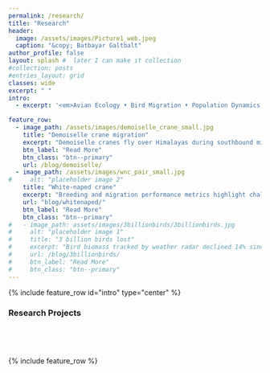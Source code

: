 ```yaml
---
permalink: /research/
title: "Research"
header:
  image: /assets/images/Picture1_web.jpeg
  caption: "&copy; Batbayar Galtbalt"
author_profile: false
layout: splash #  later I can make it collection
#collection: posts
#entries_layout: grid
classes: wide
excerpt: " "
intro: 
  - excerpt: '<em>Avian Ecology • Bird Migration • Population Dynamics • Quantitative Ecology</em>'

feature_row:
  - image_path: /assets/images/demoiselle_crane_small.jpg
    title: "Demoiselle crane migration"
    excerpt: "Demoiselle cranes fly over Himalayas during southbound migration from their breeding grounds in Mongolia, but they take totally different route during inbound migration."
    btn_label: "Read More"
    btn_class: "btn--primary"
    url: /blog/demoiselle/
  - image_path: /assets/images/wnc_pair_small.jpg
#     alt: "placeholder image 2"
    title: "White-naped crane"
    excerpt: "Breeding and migration performance metrics highlight challenges for White-naped Cranes."
    url: "blog/whitenaped/"
    btn_label: "Read More"
    btn_class: "btn--primary"
#   - image_path: assets/images/3billionbirds/3billionbirds.jpg
#     alt: "placeholder image 1"
#     title: "3 billion birds lost"
#     excerpt: "Bird biomass tracked by weather radar declined 14% since 2007. 1 in 4 birds have been lost since 1970. Published in journal Science"
#     url: /blog/3billionbirds/
#     btn_label: "Read More"
#     btn_class: "btn--primary"
---
```


{% include feature_row id="intro" type="center" %}

### Research Projects

<div style="height: 40px; margin-bottom: 20px;"></div>

{% include feature_row %}